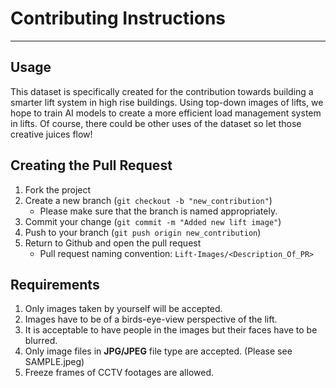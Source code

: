 # Contributing Instructions

---
## Usage
This dataset is specifically created for the contribution towards building a smarter lift system in high rise buildings. Using top-down images of lifts, we hope to train AI models to create a more efficient load management system in lifts. Of course, there could be other uses of the dataset so let those creative juices flow!
## Creating the Pull Request

1. Fork the project
2. Create a new branch (`git checkout -b "new_contribution"`)
      * Please make sure that the branch is named appropriately. 
3. Commit your change (`git commit -m "Added new lift image"`)
4. Push to your branch (`git push origin new_contribution`)
5. Return to Github and open the pull request
      * Pull request naming convention: `Lift-Images/<Description_Of_PR>`

## Requirements
1. Only images taken by yourself will be accepted.
2. Images have to be of a birds-eye-view perspective of the lift.
3. It is acceptable to have people in the images but their faces have to be blurred.
4. Only image files in **JPG/JPEG** file type are accepted. (Please see SAMPLE.jpeg)
5. Freeze frames of CCTV footages are allowed.
